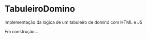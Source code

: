 # TabuleiroDomino
Implementação da lógica de um tabuleiro de dominó com HTML e JS

Em construção...
